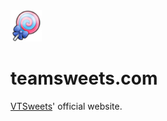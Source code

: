 <img src="./public/favicon.png" width="50" height="50"/>

# teamsweets.com

[VTSweets](https://x.com/VTuberSweets)' official website.
